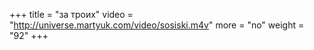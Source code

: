 +++
title = "за троих"
video = "http://universe.martyuk.com/video/sosiski.m4v"
more = "no"
weight = "92"
+++